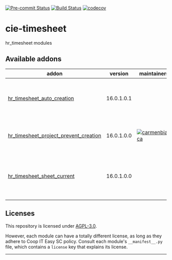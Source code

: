 
<!-- /!\ Non OCA Context : Set here the badge of your runbot / runboat instance. -->
[![Pre-commit Status](https://github.com/coopiteasy/cie-timesheet/actions/workflows/pre-commit.yml/badge.svg?branch=16.0)](https://github.com/coopiteasy/cie-timesheet/actions/workflows/pre-commit.yml?query=branch%3A16.0)
[![Build Status](https://github.com/coopiteasy/cie-timesheet/actions/workflows/test.yml/badge.svg?branch=16.0)](https://github.com/coopiteasy/cie-timesheet/actions/workflows/test.yml?query=branch%3A16.0)
[![codecov](https://codecov.io/gh/coopiteasy/cie-timesheet/branch/16.0/graph/badge.svg)](https://codecov.io/gh/coopiteasy/cie-timesheet)
<!-- /!\ Non OCA Context : Set here the badge of your translation instance. -->

<!-- /!\ do not modify above this line -->

# cie-timesheet

hr_timesheet modules

<!-- /!\ do not modify below this line -->

<!-- prettier-ignore-start -->

[//]: # (addons)

Available addons
----------------
addon | version | maintainers | summary
--- | --- | --- | ---
[hr_timesheet_auto_creation](hr_timesheet_auto_creation/) | 16.0.1.0.1 |  | Create weekly timesheets for employees automatically
[hr_timesheet_project_prevent_creation](hr_timesheet_project_prevent_creation/) | 16.0.1.0.0 | [![carmenbianca](https://github.com/carmenbianca.png?size=30px)](https://github.com/carmenbianca) | Prevent creation of projects and tasks from timesheets.
[hr_timesheet_sheet_current](hr_timesheet_sheet_current/) | 16.0.1.0.0 |  | Allow to access the current timesheet sheet directly from the menu

[//]: # (end addons)

<!-- prettier-ignore-end -->

## Licenses

This repository is licensed under [AGPL-3.0](LICENSE).

However, each module can have a totally different license, as long as they adhere to Coop IT Easy SC
policy. Consult each module's `__manifest__.py` file, which contains a `license` key
that explains its license.

----
<!-- /!\ Non OCA Context : Set here the full description of your organization. -->
